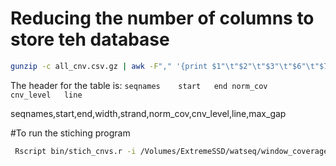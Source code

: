 



# Reducing the number of columns to store teh database


```sh
gunzip -c all_cnv.csv.gz | awk -F"," '{print $1"\t"$2"\t"$3"\t"$6"\t"$7"\t"$8}' | gzip -c > all.cnv.for.db.tsv.gz 

```

The header for the table is: ```seqnames	start	end norm_cov	cnv_level	line```

seqnames,start,end,width,strand,norm_cov,cnv_level,line,max_gap


#To run the stiching program

```sh
 Rscript bin/stich_cnvs.r -i /Volumes/ExtremeSSD/watseq/window_coverage/bedCov/deletions_20200724/200bp/long_tables/cnv_out_M10/all_cnv.csv.gz -o /Volumes/ExtremeSSD/watseq/window_coverage/bedCov/deletions_20200724/200bp/long_tables/cnv_out_M10/M10_cnv  -g /Users/ramirezr/Dropbox/JIC/WatSeq/Annotation/IWGSCv1.0_UTR_ALL.parts.tidy.gff3.gz --cores 1 --chromosome chr6B_part2
```

